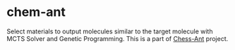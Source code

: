 # chem-ant

Select materials to output molecules similar to the target molecule with MCTS Solver and Genetic Programming.
This is a part of [Chess-Ant](https://github.com/akuroiwa/chess-ant) project.
